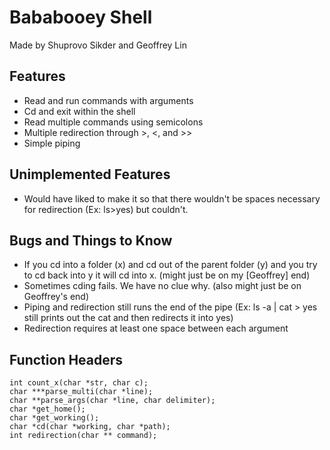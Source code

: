 # Bababooey Shell
Made by Shuprovo Sikder and Geoffrey Lin

## Features
- Read and run commands with arguments
- Cd and exit within the shell
- Read multiple commands using semicolons
- Multiple redirection through >, <, and >>
- Simple piping

## Unimplemented Features
- Would have liked to make it so that there wouldn't be spaces necessary for redirection (Ex: ls>yes) but couldn't.

## Bugs and Things to Know
- If you cd into a folder (x) and cd out of the parent folder (y) and you try to cd back into y it will cd into x.
    (might just be on my [Geoffrey] end)
- Sometimes cding fails. We have no clue why.
    (also might just be on Geoffrey's end)
- Piping and redirection still runs the end of the pipe (Ex: ls -a | cat > yes still prints out the cat and then redirects it into yes)
- Redirection requires at least one space between each argument
    
## Function Headers
```
int count_x(char *str, char c);
char ***parse_multi(char *line);
char **parse_args(char *line, char delimiter);
char *get_home();
char *get_working();
char *cd(char *working, char *path);
int redirection(char ** command);
```
